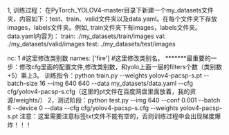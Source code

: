 1, 训练过程：
在PyTorch_YOLOV4-master目录下新建一个my_datasets文件夹，内容如下：test、train、valid文件夹以及data.yaml。在每个文件夹下存放images，labels文件夹。例如, train文件夹下有images，labels文件夹。
data.yaml内容为：
train: ./my_datasets/train/images
val: ./my_datasets/valid/images
test: ./my_datasets/test/images

nc: 1  #这里修改类别数
names: ['fire']  #这里修改类别名。
*******最重要的一步：修改cfg里面的配置文件,修改类别数，和yolo上面一层的filters个数（类别数+5）乘上3。
训练指令：python train.py --weights yolov4-pacsp-s.pt --batch-size 16 --img 640 640 --data my_datasets/data.yaml --cfg cfg/yolov4-pacsp-s.cfg（这里的pt文件在百度网盘里面放着，我的资源/weights/）
2，测试阶段：python test.py --img 640 --conf 0.001 --batch 8 --device 0 --data --cfg cfg/yolov4-pacsp-s.cfg --weights yolov4-pacsp-s.pt 
注意：这里需要注意标签txt文件不能有空的，否则训练过程中会出现梯度爆炸！！！


